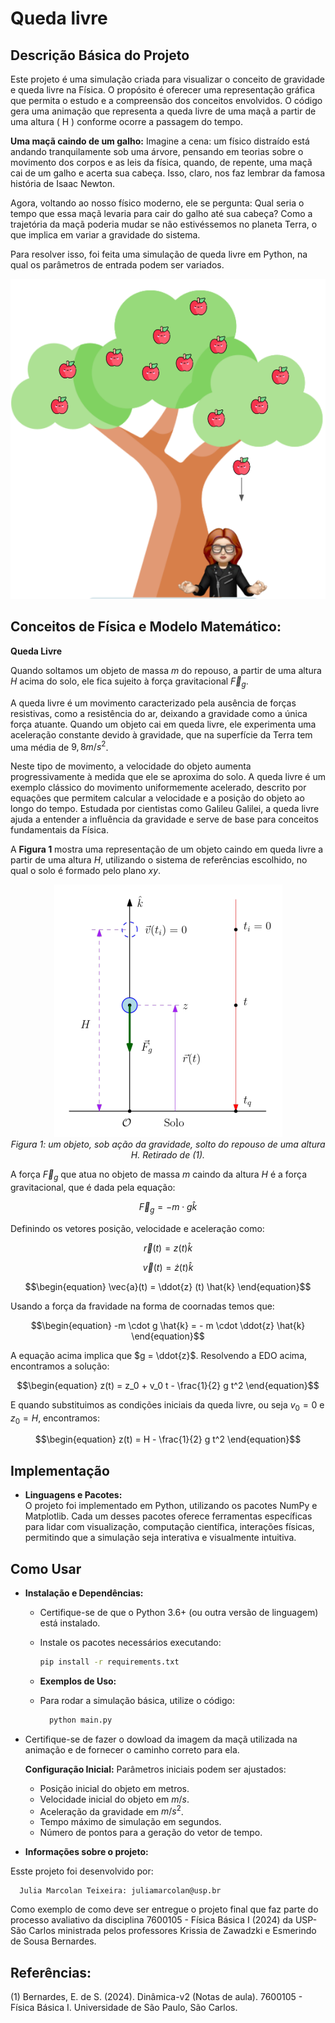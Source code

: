# Queda livre 

## Descrição Básica do Projeto
Este projeto é uma simulação criada para visualizar o conceito de gravidade e queda livre na Física. O propósito é oferecer uma representação gráfica que permita o estudo e a compreensão dos conceitos envolvidos. O código gera uma animação que representa a queda livre de uma maçã a partir de uma altura \( H \) conforme ocorre a passagem do tempo. 

 **Uma maçã caindo de um galho:**
 Imagine a cena: um físico distraído está andando tranquilamente sob uma árvore, pensando em teorias sobre o movimento dos corpos e as leis da física, quando, de repente, uma maçã cai de um galho e acerta sua cabeça. Isso, claro, nos faz lembrar da famosa história de Isaac Newton. 

 Agora, voltando ao nosso físico moderno, ele se pergunta: Qual seria o tempo que essa maçã levaria para cair do galho até sua cabeça? Como a trajetória da maçã poderia mudar se não estivéssemos no planeta Terra, o que implica em variar a gravidade do sistema. 

Para resolver isso, foi feita uma simulação de queda livre em Python, na qual os parâmetros de entrada podem ser variados. 

<p align="center">
  <img src="imagens/maca.png" alt="Descrição da imagem">
  <br>
</p>

 ## Conceitos de Física e Modelo Matemático:

 **Queda Livre**
 
Quando soltamos um objeto de massa $m$ do repouso, a partir de uma altura $H$  acima do solo, ele fica sujeito à força gravitacional $\vec{F}_g$.

A queda livre é um movimento caracterizado pela ausência de forças resistivas, como a resistência do ar, deixando a gravidade como a única força atuante. Quando um objeto cai em queda livre, ele experimenta uma aceleração constante devido à gravidade, que na superfície da Terra tem uma média de $9,8 m/s^2$.

Neste tipo de movimento, a velocidade do objeto aumenta progressivamente à medida que ele se aproxima do solo. A queda livre é um exemplo clássico do movimento uniformemente acelerado, descrito por equações que permitem calcular a velocidade e a posição do objeto ao longo do tempo. Estudada por cientistas como Galileu Galilei, a queda livre ajuda a entender a influência da gravidade e serve de base para conceitos fundamentais da Física.

A **Figura 1** mostra uma representação de um objeto caindo em queda livre a partir de uma altura $H$, utilizando o sistema de referências escolhido, no qual o solo é formado pelo plano $xy$.

<p align="center">
  <img src="imagens/imagem_queda_livre.png" alt="Descrição da imagem">
  <br>
  <em>Figura 1: um objeto, sob ação da gravidade, solto do repouso de uma altura H. Retirado de (1).</em>
</p>


A força $\vec{F}_g$ que atua no objeto de massa  $m$ caindo da altura $H$ é a força gravitacional, que é dada pela equação:

$$\begin{equation}
\vec{F}_g = - m \cdot g  \hat{k}
\end{equation}$$

Definindo os vetores posição, velocidade e aceleração como: 

$$\begin{equation}
\vec{r}(t) =  z(t)\hat{k}
\end{equation}$$

$$\begin{equation}
\vec{v}(t) =  \dot{z} (t) \hat{k}
\end{equation}$$

$$\begin{equation}
\vec{a}(t) = \ddot{z} (t) \hat{k}
\end{equation}$$

Usando a força da fravidade na forma de coornadas temos que: 

$$\begin{equation}
-m \cdot g  \hat{k} = - m \cdot \ddot{z} \hat{k}  
\end{equation}$$

A equação acima implica que $g = \ddot{z}$. Resolvendo a EDO acima, encontramos a solução: 

$$\begin{equation}
z(t) = z_0 + v_0 t - \frac{1}{2} g t^2 
\end{equation}$$

E quando substituimos as condições iniciais da queda livre, ou seja $v_0 = 0$ e $z_0 = H$, encontramos: 

$$\begin{equation}
z(t) = H - \frac{1}{2} g t^2 
\end{equation}$$


## Implementação

- **Linguagens e Pacotes:**  
  O projeto foi implementado em Python, utilizando os pacotes NumPy e Matplotlib. Cada um desses pacotes oferece ferramentas específicas para lidar com  visualização, computação científica, interações físicas, permitindo que a simulação seja interativa e visualmente intuitiva.

## Como Usar

- **Instalação e Dependências:**  
  - Certifique-se de que o Python 3.6+ (ou outra versão de linguagem) está instalado.
  - Instale os pacotes necessários executando:
    
    ```bash
    pip install -r requirements.txt

  - **Exemplos de Uso:**  
  - Para rodar a simulação básica, utilize o código:
    ```python
      python main.py
    ```
 - Certifique-se de fazer o dowload da imagem da maçã utilizada na animação e de fornecer o caminho correto para ela.

   **Configuração Inicial:** Parâmetros iniciais podem ser ajustados:
    -  Posição inicial do objeto em metros.
    - Velocidade inicial do objeto em $m/s$.
    -  Aceleração da gravidade em $m/s^2$.
    -  Tempo máximo de simulação em segundos.
    -  Número de pontos para a geração do vetor de tempo.

  - **Informações sobre o projeto:**
 
  Esste projeto foi desenvolvido por:
  
      Julia Marcolan Teixeira: juliamarcolan@usp.br  
    
  Como exemplo de como deve ser entregue o projeto final que faz parte  do processo avaliativo da disciplina 7600105 - Física Básica I (2024) da USP-São Carlos ministrada pelos professores Krissia de Zawadzki e Esmerindo de Sousa Bernardes.

 ## Referências: 
 (1) Bernardes, E. de S. (2024). Dinâmica-v2 (Notas de aula). 7600105 - Física Básica I. Universidade de São Paulo, São Carlos.

